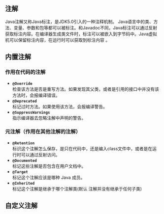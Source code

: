 ## 注解
Java注解又称Java标注，是JDK5.0引入的一种注释机制。
Java语言中的类、方法、变量、参数和包等都可以被标注。和Javadoc不同，Java标注可以通过反射获取标注内容。在编译器生成类文件时，标注可以被嵌入到字节码中。Java虚拟机可以保留标注内容，在运行时可以获取到标注内容 。

## 内置注解
### 作用在代码的注解
- **`@Override`**  
	检查该方法是否是重写方法。如果发现其父类，或者是引用的接口中并没有该方法时，会报编译错误。
- **`@Deprecated`**  
	标记过时方法。如果使用该方法，会报编译警告。
- **`@SuppressWarnings`**  
	指示编译器去忽略注解中声明的警告。
### 元注解（作用在其他注解的注解）
- **`@Retention`**  
	标识这个注解怎么保存，是只在代码中，还是编入class文件中，或者是在运行时可以通过反射访问。
- **`@Documented`**  
	标记这些注解是否包含在用户文档中。
- **`@Target`**  
	标记这个注解应该是哪种 Java 成员。
- **`@Inherited`**  
	标记这个注解是继承于哪个注解类(默认 注解并没有继承于任何子类)

## 自定义注解
